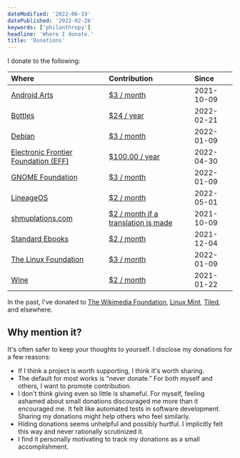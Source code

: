 ```yaml
---
dateModified: '2022-06-19'
datePublished: '2022-02-26'
keywords: ['philanthropy']
headline: 'Where I donate.'
title: 'Donations'
---
```


I donate to the following:

| Where                                                       | Contribution                                                                | Since      |
| :---------------------------------------------------------- | :-------------------------------------------------------------------------- | :--------- |
| [Android Arts](https://www.androidarts.com)                 | [$3 / month](https://www.patreon.com/androidarts)                           | 2021-10-09 |
| [Bottles](https://usebottles.com)                           | [$24 / year](https://usebottles.com/funding)                                | 2022-02-21 |
| [Debian](https://www.debian.org)                            | [$3 / month](https://www.debian.org/donations#spi)                          | 2022-01-09 |
| [Electronic Frontier Foundation (EFF)](https://www.eff.org) | [$100.00 / year](https://supporters.eff.org/donate/join-eff-m--h)           | 2022-04-30 |
| [GNOME Foundation](https://www.gnome.org)                   | [$3 / month](https://www.gnome.org/donate)                                  | 2022-01-09 |
| [LineageOS](https://lineageos.org)                          | [$2 / month](https://www.patreon.com/LineageOS)                             | 2022-05-01 |
| [shmuplations.com](https://shmuplations.com)                | [$2 / month if a translation is made](https://www.patreon.com/shmuplations) | 2021-10-09 |
| [Standard Ebooks](https://standardebooks.org/)              | [$2 / month](https://fundraising.fracturedatlas.org/standard-ebooks)        | 2021-12-04 |
| [The Linux Foundation](https://www.linuxfoundation.org)     | [$3 / month](https://www.linuxfoundation.org/donate)                        | 2022-01-09 |
| [Wine](https://www.winehq.org)                              | [$2 / month](https://www.winehq.org/donate)                                 | 2021-01-22 |

In the past, I've donated to
[The Wikimedia Foundation](https://wikimediafoundation.org),
[Linux Mint](https://linuxmint.com), [Tiled](https://www.mapeditor.org), and
elsewhere.

## Why mention it?

It's often safer to keep your thoughts to yourself. I disclose my donations for
a few reasons:

- If I think a project is worth supporting, I think it's worth sharing.
- The default for most works is "never donate." For both myself and others, I
  want to promote contribution.
- I don't think giving even so little is shameful. For myself, feeling ashamed
  about small donations discouraged me more than it encouraged me. It felt like
  automated tests in software development. Sharing my donations might help
  others who feel similarly.
- Hiding donations seems unhelpful and possibly hurtful. I implicitly felt this
  way and never rationally scrutinized it.
- I find it personally motivating to track my donations as a small
  accomplishment.
